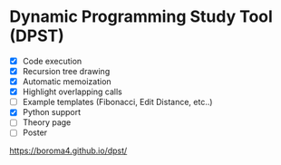 # Dynamic Programming Study Tool (DPST)

- [x] Code execution
- [x] Recursion tree drawing
- [x] Automatic memoization
- [x] Highlight overlapping calls
- [ ] Example templates (Fibonacci, Edit Distance, etc..)
- [x] Python support
- [ ] Theory page
- [ ] Poster

https://boroma4.github.io/dpst/

